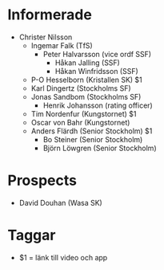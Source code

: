# Informerade

* Christer Nilsson
    * Ingemar Falk (TfS)
        * Peter Halvarsson (vice ordf SSF)
            * Håkan Jalling (SSF)
            * Håkan Winfridsson (SSF)
    * P-O Hesselborn (Kristallen SK) $1
    * Karl Dingertz (Stockholms SF)
    * Jonas Sandbom (Stockholms SF)
        * Henrik Johansson (rating officer)
    * Tim Nordenfur (Kungstornet) $1
    * Oscar von Bahr (Kungstornet)
    * Anders Flärdh (Senior Stockholm) $1
        * Bo Steiner (Senior Stockholm)
        * Björn Löwgren (Senior Stockholm)

# Prospects

* David Douhan (Wasa SK)

# Taggar
* $1 = länk till video och app
